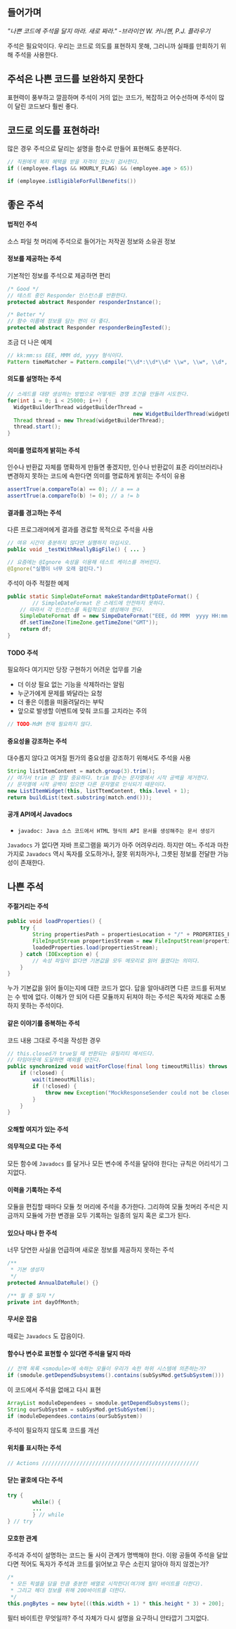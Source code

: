 ## 들어가며

_"나쁜 코드에 주석을 달지 마라. 새로 짜라." -브라이언 W. 커니핸, P.J. 플라우기_

주석은 필요악이다. 우리는 코드로 의도를 표현하지 못해, 그러니까 실패를 만회하기 위해 주석을 사용한다. 



## 주석은 나쁜 코드를 보완하지 못한다

표현력이 풍부하고 깔끔하며 주석이 거의 없는 코드가, 복잡하고 어수선하며 주석이 많이 달린 코드보다 훨씬 좋다.



## 코드로 의도를 표현하라!

많은 경우 주석으로 달리는 설명을 함수로 만들어 표현해도 충분하다.

```java
// 직원에게 복지 혜택을 받을 자격이 있는지 검사한다.
if ((employee.flags && HOURLY_FLAG) && (employee.age > 65))
```

```java
if (employee.isEligibleForFullBenefits())
```



## 좋은 주석

#### 법적인 주석

소스 파일 첫 머리에 주석으로 들어가는 저작권 정보와 소유권 정보



#### 정보를 제공하는 주석

기본적인 정보를 주석으로 제공하면 편리

```java
/* Good */
// 테스트 중인 Responder 인스턴스를 반환한다.
protected abstract Responder responderInstance();

/* Better */
// 함수 이름에 정보를 담는 편이 더 좋다.
protected abstract Responder responderBeingTested();
```

조금 더 나은 예제

```java
// kk:mm:ss EEE, MMM dd, yyyy 형식이다.
Pattern timeMatcher = Pattern.compile("\\d*:\\d*\\d* \\w*, \\w*, \\d*, \\d*");
```



#### 의도를 설명하는 주석

```java
// 스레드를 대량 생성하는 방법으로 어떻게든 경쟁 조건을 만들려 시도한다.
for(int i = 0; i < 25000; i++) {
  WidgetBuilderThread widgetBuilderThread = 
    									new WidgetBuilderThread(widgetBuilder, text, parent, failFlag);
  Thread thread = new Thread(widgetBuilderThread);
  thread.start();
}
```



#### 의미를 명료하게 밝히는 주석

인수나 반환값 자체를 명확하게 만들면 좋겠지만, 인수나 반환값이 표준 라이브러리나 변경하지 못하는 코드에 속한다면 의미를 명료하게 밝히는 주석이 유용

```java
assertTrue(a.compareTo(a) == 0); // a == a
assertTrue(a.compareTo(b) != 0); // a != b
```



#### 결과를 경고하는 주석

다른 프로그래머에게 결과를 경로할 목적으로 주석을 사용

```java
// 여유 시간이 충분하지 않다면 실행하지 마십시오.
public void _testWithReallyBigFile() { ... }

// 요즘에는 @Ignore 속성을 이용해 테스트 케이스를 꺼버린다.
@Ignore("실행이 너무 오래 걸린다.")
```

주석이 아주 적절한 예제

```java
public static SimpleDateFormat makeStandardHttpDateFormat() {
		// SimpleDateFormat 은 스레드에 안전하지 못하다.
  	// 따라서 각 인스턴스를 독립적으로 생성해야 한다.
  	SimpleDateFormat df = new SimpeDateFormat("EEE, dd MMM  yyyy HH:mm:ss z");
  	df.setTimeZone(TimeZone.getTimeZone("GMT"));
  	return df;
}
```



#### TODO 주석

필요하다 여기지만 당장 구현하기 어려운 업무를 기술

* 더 이상 필요 없는 기능을 삭제하라는 알림
* 누군가에게 문제를 봐달라는 요청
* 더 좋은 이름을 떠올려달라는 부탁
* 앞으로 발생할 이벤트에 맞춰 코드를 고치라는 주의

```java
// TODO-MdM 현재 필요하지 않다.
```



#### 중요성을 강조하는 주석

대수롭지 않다고 여겨질 뭔가의 중요성을 강조하기 위해서도 주석을 사용

```java
String listItemContent = match.group(3).trim();
// 여기서 trim 은 정말 중요하다. trim 함수는 문자열에서 시작 공백을 제거한다.
// 문자열에 시작 공백이 있으면 다른 문자열로 인식되기 때문이다.
new ListItemWidget(this, listTtemContent, this.level + 1);
return buildList(text.substring(match.end()));
```



#### 공개 API에서 Javadocs

* `javadoc: Java 소스 코드에서 HTML 형식의 API 문서를 생성해주는 문서 생성기` 

`Javadocs` 가 없다면 자바 프로그램을 짜기가 아주 어려우리라. 하지만 여느 주석과 마찬가지로 `Javadocs` 역시 독자를 오도하거나, 잘못 위치하거나, 그릇된 정보를 전달한 가능성이 존재한다.



## 나쁜 주석

#### 주절거리는 주석

```java
public void loadProperties() {
    try {
        String propertiesPath = propertiesLocation + "/" + PROPERTIES_FILE;
        FileInputStream propertiesStream = new FileInputStream(propertiesPath);
        loadedProperties.load(propertiesStream);
    } catch (IOException e) {
        // 속성 파일이 없다면 기본값을 모두 메모리로 읽어 들였다는 의미다. 
    }
}
```

누가 기본값을 읽어 들이는지에 대한 코드가 없다. 답을 알아내려면 다른 코드를 뒤져보는 수 밖에 없다. 이해가 안 되어 다른 모듈까지 뒤져야 하는 주석은 독자와 제대로 소통하지 못하는 주석이다.



#### 같은 이야기를 중복하는 주석

코드 내용 그대로 주석을 작성한 경우

```java
// this.closed가 true일 때 반환되는 유틸리티 메서드다.
// 타임아웃에 도달하면 예외를 던진다. 
public synchronized void waitForClose(final long timeoutMillis) throws Exception {
    if (!closed) {
        wait(timeoutMillis);
        if (!closed) {
            throw new Exception("MockResponseSender could not be closed");
        }
    }
}
```



#### 오해할 여지가 있는 주석



#### 의무적으로 다는 주석

모든 함수에 `Javadocs` 를 달거나 모든 변수에 주석을 달아야 한다는 규칙은 어리석기 그지없다.



#### 이력을 기록하는 주석

모듈을 편집할 때마다 모듈 첫 머리에 주석을 추가한다. 그리하여 모듈 첫머리 주석은 지금까지 모듈에 가한 변경을 모두 기록하는 일종의 일지 혹은 로그가 된다.



#### 있으나 마나 한 주석

너무 당연한 사실을 언급하며 새로운 정보를 제공하지 못하는 주석

```java
/**
 * 기본 생성자
 */
protected AnnualDateRule() {}

/** 월 중 일자 */
private int dayOfMonth;
```



#### 무서운 잡음

때로는 `Javadocs` 도 잡음이다.



#### 함수나 변수로 표현할 수 있다면 주석을 달지 마라

```java
// 전역 목록 <smodule>에 속하는 모듈이 우리가 속한 하위 시스템에 의존하는가?
if (smodule.getDependSubsystems().contains(subSysMod.getSubSystem()))
```

이 코드에서 주석을 없애고 다시 표현

```java
ArrayList moduleDependees = smodule.getDependSubsystems();
String ourSubSystem = subSysMod.getSubSystem();
if (moduleDependees.contains(ourSubSystem))
```

주석이 필요하지 않도록 코드를 개선



#### 위치를 표시하는 주석

```java
// Actions //////////////////////////////////////////////////
```



#### 닫는 괄호에 다는 주석

``` java
try {
		while() {
  		...
		} // while
} // try
```



#### 모호한 관계

주석과 주석이 설명하는 코드는 둘 사이 관계가 명백해야 한다. 이왕 공들여 주석을 달았다면 적어도 독자가 주석과 코드를 읽어보고 무슨 소린지 알아야 하지 않겠는가?

```java
/*
 * 모든 픽셀을 담을 만큼 충분한 배열로 시작한다(여기에 필터 바이트를 더한다).
 * 그리고 헤더 정보를 위해 200바이트를 더한다.
 */
this.pngBytes = new byte[((this.width + 1) * this.height * 3) + 200];
```

필터 바이트란 무엇일까? 주석 자체가 다시 설명을 요구하니 안타깝기 그지없다.